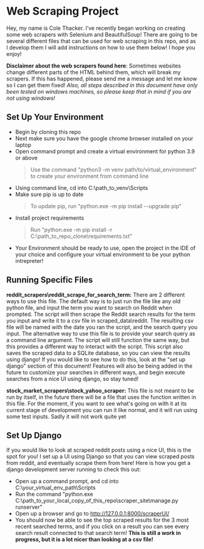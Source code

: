 # Web Scraping Project

Hey, my name is Cole Thacker. I've recently began working on creating some web scrapers with Selenium and BeautifulSoup! There are going to be several different files that can be used for web scraping in this repo, and as I develop them I will add instructions on how to use them below! I hope you enjoy!

**Disclaimer about the web scrapers found here**: Sometimes websites change different parts of the HTML behind them, which will break my scrapers. If this has happened, please send me a message and let me know so I can get them fixed! *Also, all steps described in this document have only been tested on windows machines, so please keep that in mind if you are not using windows!*

## Set Up Your Environment
- Begin by cloning this repo
- Next make sure you have the google chrome browser installed on your laptop
- Open command prompt and create a virtual environment for python 3.9 or above
	> Use the command "python3 -m venv path/to/virtual_environment" to create your environment from command line
- Using command line, cd into C:\path_to_venv\Scripts
- Make sure pip is up to date
	> To update pip, run "python.exe -m pip install --upgrade pip"
- Install project requirements
	> Run "python.exe -m pip install -r C:\path_to_repo_clone\requirements.txt"
- Your Environment should be ready to use, open the project in the IDE of your choice and configure your virtual environment to be your python intrepreter!


## Running Specific Files
**reddit_scrapers\reddit_scrape_for_search_term:** There are 2 different ways to use this file. The default way is to just run the file like any old python file, and input the term you want to search on Reddit when prompted. The script will then scrape the Reddit search results for the term you input and write it to a csv file in scraped_data\reddit. The resulting csv file will be named with the date you ran the script, and the search query you input. The alternative way to use this file is to provide your search query as a command line argument. The script will still function the same way, but this provides a different way to interact with the script. This script also saves the scraped data to a SQLite database, so you can view the results using django! If you would like to see how to do this, look at the "set up django" section of this document! Features will also be being added in the future to customize your searches in different ways, and begin execute searches from a nice UI using django, so stay tuned!

**stock_market_scrapers\stock_yahoo_scraper:** This file is not meant to be run by itself, in the future there will be a file that uses the function written in this file. For the moment, if you want to see what's going on with it at its current stage of development you can run it like normal, and it will run using some test inputs. Sadly it will not work quite yet

## Set Up Django
If you would like to look at scraped reddit posts using a nice UI, this is the spot for you! I set up a UI using Django so that you can view scraped posts from reddit, and eventually scrape them from here! Here is how you get a django development server running to check this out:
- Open up a command prompt, and cd into C:\your_virtual_env_path\Scripts
- Run the command "python.exe C:\path_to_your_local_copy_of_this_repo\scraper_site\manage.py runserver"
- Open up a browser and go to http://127.0.0.1:8000/scraperUI/
- You should now be able to see the top scraped results for the 3 most recent searched terms, and if you click on a result you can see every search result connected to that search term!
**This is still a work in progress, but it is a lot nicer than looking at a csv file!**